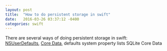 ```yaml
---
layout: post
title:  "How to do persistent storage in swift"
date:   2016-03-26 03:37:12 -0400
categories: swift
---
```


There are several ways of doing persistent storage in swift: [NSUserDefaults][NSUserDefaults], [Core Data][coreData], defaults system
property lists
SQLite
Core Data


[NSUserDefaults]:	https://developer.apple.com/library/ios/referencelibrary/GettingStarted/DevelopiOSAppsSwift/Lesson10.html
[coreData]: https://developer.apple.com/library/mac/documentation/Cocoa/Conceptual/CoreData/index.html#//apple_ref/doc/uid/TP40001075-CH2-SW1
